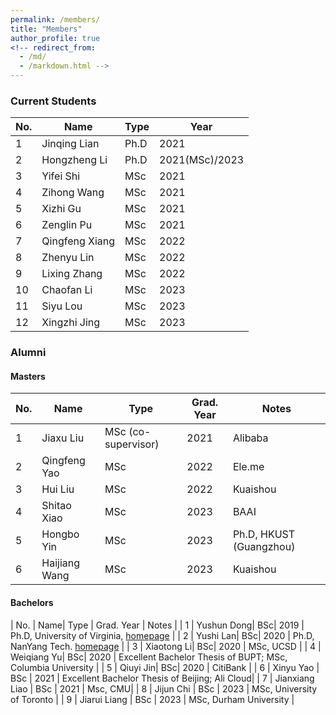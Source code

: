 ```yaml
---
permalink: /members/
title: "Members"
author_profile: true
<!-- redirect_from: 
  - /md/
  - /markdown.html -->
---
```



### Current Students

| No. | Name| Type | Year | 
| --- | --- | ----- | ----- |
| 1 | Jinqing Lian | Ph.D | 2021 |
| 2 | Hongzheng Li | Ph.D | 2021(MSc)/2023 |
| 3 | Yifei Shi | MSc | 2021 |
| 4 | Zihong Wang | MSc | 2021 |
| 5 | Xizhi Gu | MSc | 2021 |
| 6 | Zenglin Pu | MSc | 2021 |
| 7 | Qingfeng Xiang | MSc | 2022 |
| 8 | Zhenyu Lin | MSc | 2022 |
| 9 | Lixing Zhang | MSc | 2022 |
| 10 | Chaofan Li | MSc | 2023 |
| 11 | Siyu Lou | MSc | 2023 |
| 12 | Xingzhi Jing | MSc | 2023 |

### Alumni

#### Masters

| No. | Name| Type | Grad. Year | Notes |
| --- | --- | ----- | ----- | ----- |
| 1 | Jiaxu Liu | MSc (co-supervisor) | 2021 | Alibaba |
| 2 | Qingfeng Yao | MSc | 2022 | Ele.me |
| 3 | Hui Liu | MSc | 2022 | Kuaishou|
| 4 | Shitao Xiao | MSc | 2023 | BAAI |
| 5 | Hongbo Yin | MSc | 2023 | Ph.D, HKUST (Guangzhou) |
| 6 | Haijiang Wang | MSc | 2023 | Kuaishou |

#### Bachelors

| No. | Name| Type | Grad. Year | Notes |
| 1 | Yushun Dong| BSc| 2019 | Ph.D, University of Virginia, [homepage](https://yushundong.github.io/) |
| 2 | Yushi Lan| BSc| 2020 | Ph.D, NanYang Tech. [homepage](https://yushi.netlify.app/) |
| 3 | Xiaotong Li| BSc| 2020 | MSc, UCSD |
| 4 | Weiqiang Yu| BSc| 2020 | Excellent Bachelor Thesis of BUPT; MSc, Columbia University |
| 5 | Qiuyi Jin| BSc| 2020 | CitiBank |
| 6 | Xinyu Yao | BSc | 2021 | Excellent Bachelor Thesis of Beijing; Ali Cloud|
| 7 | Jianxiang Liao | BSc | 2021 | Msc, CMU|
| 8 | Jijun Chi | BSc | 2023 | MSc, University of Toronto |
| 9 | Jiarui Liang | BSc | 2023 | MSc, Durham University |
